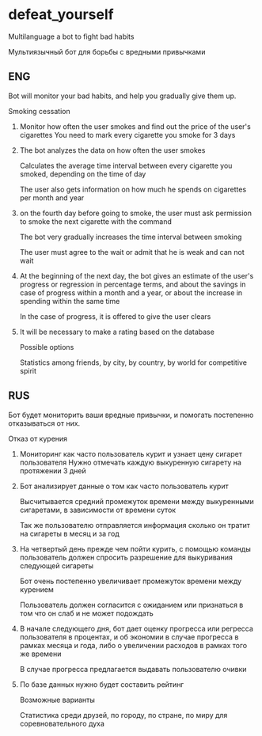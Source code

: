 # defeat_yourself

Multilanguage a bot to fight bad habits

Мультиязычный бот для борьбы с вредными привычками



## ENG
Bot will monitor your bad habits, and help you gradually give them up. 

Smoking cessation
1. Monitor how often the user smokes and find out the price of the user's cigarettes
    You need to mark every cigarette you smoke for 3 days

2) The bot analyzes the data on how often the user smokes

    Calculates the average time interval between every cigarette you smoked, depending on the time of day

    The user also gets information on how much he spends on cigarettes per month and year

3. on the fourth day before going to smoke, the user must ask permission to smoke the next cigarette with the command

    The bot very gradually increases the time interval between smoking

    The user must agree to the wait or admit that he is weak and can not wait

4. At the beginning of the next day, the bot gives an estimate of the user's progress or regression in percentage terms, and about the savings in case of progress within a month and a year, or about the increase in spending within the same time

    In the case of progress, it is offered to give the user clears

5. It will be necessary to make a rating based on the database

    Possible options

    Statistics among friends, by city, by country, by world for competitive spirit


## RUS
Бот будет мониторить ваши вредные привычки, и помогать постепенно отказываться от них. 

Отказ от курения
1. Мониторинг как часто пользователь курит и узнает цену сигарет пользователя
    Нужно отмечать каждую выкуренную сигарету на протяжении 3 дней

2. Бот анализирует данные о том как часто пользователь курит

    Высчитывается средний промежуток времени между выкуренными сигаретами, в зависимости от времени суток

    Так же пользователю отправляется информация сколько он тратит на сигареты в месяц и за год

3. На четвертый день прежде чем пойти курить, с помощью команды пользователь должен спросить разрешение для выкуривания следующей сигареты

    Бот очень постепенно увеличивает промежуток времени между курением

    Пользователь должен согласится с ожиданием или признаться в том что он слаб и не может подождать

4. В начале следующего дня, бот дает оценку прогресса или регресса пользователя в процентах, и об экономии в случае прогресса в рамках месяца и года, либо о увеличении расходов в рамках того же времени

    В случае прогресса предлагается выдавать пользователю очивки

5. По базе данных нужно будет составить рейтинг

    Возможные варианты

    Статистика среди друзей, по городу, по стране, по миру для соревновательного духа
